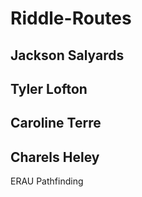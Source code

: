 # Riddle-Routes
## Jackson Salyards
## Tyler Lofton
## Caroline Terre
## Charels Heley
ERAU Pathfinding 
